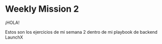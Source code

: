 # Weekly Mission 2

¡HOLA!

Estos son los ejercicios de mi semana 2 dentro de mi playbook de backend LaunchX